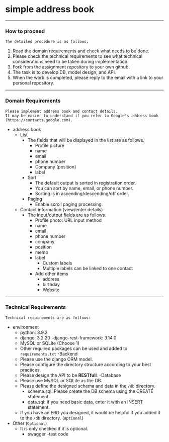 # simple address book


***

### How to proceed
```text
The detailed procedure is as follows.
```
1. Read the domain requirements and check what needs to be done.
2. Please check the technical requirements to see what technical considerations need to be taken during implementation.
3. Fork from the assignment repository to your own github.
4. The task is to develop DB, model design, and API.
5. When the work is completed, please reply to the email with a link to your personal repository.

***
### Domain Requirements

```text
Please implement address book and contact details.
It may be easier to understand if you refer to Google's address book (https://contacts.google.com).
```
- address book
   - List
     - The fields that will be displayed in the list are as follows.
       - Profile picture
       - name
       - email
       - phone number
       - Company (position)
       - label
     - Sort
       - The default output is sorted in registration order.
       - You can sort by name, email, or phone number.
       - Sorting is in ascending/descending/off order.
     - Paging
       - Enable scroll paging processing.
   - Contact information (view/enter details)
     - The input/output fields are as follows.
       - Profile photo: URL input method
       - name
       - email
       - phone number
       - company
       - position
       - memo
       - label
         - Custom labels
         - Multiple labels can be linked to one contact
       - Add other items
         - address
         - birthday
         - Website

***
### Technical Requirements
```text
Technical requirements are as follows:
```
- environment
   - python: 3.9.3
   - django: 3.2.20
   -django-rest-framework: 3.14.0
   - MySQL or SQLite (Choose 1)
   - Other required packages can be used and added to `requirements.txt`
-Backend
   - Please use the django ORM model.
   - Please configure the directory structure according to your best practices.
   - Please design the API to be **RESTfull**.
-Database
   - Please use MySQL or SQLite as the DB.
   - Please define the designed schema and data in the `/db` directory.
     - schema.sql: Please create the DB schema using the CREATE statement.
     - data.sql: If you need basic data, enter it with an INSERT statement.
   - If you have an ERD you designed, it would be helpful if you added it to the `/db` directory. (`Optional`)
- Other (`Optional`)
   - It is only checked if it is optional.
     - swagger
     -test code
